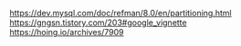 https://dev.mysql.com/doc/refman/8.0/en/partitioning.html
https://gngsn.tistory.com/203#google_vignette
https://hoing.io/archives/7909
